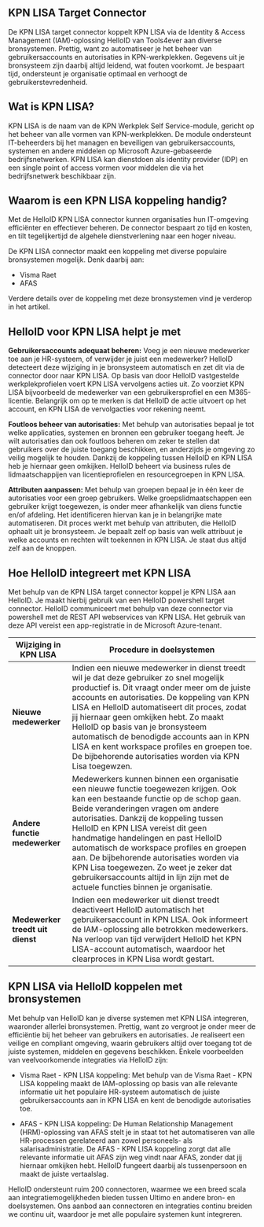 ## KPN LISA Target Connector

De KPN LISA target connector koppelt KPN LISA via de Identity & Access Management (IAM)-oplossing HelloID van Tools4ever aan diverse bronsystemen. Prettig, want zo automatiseer je het beheer van gebruikersaccounts en autorisaties in KPN-werkplekken. Gegevens uit je bronsysteem zijn daarbij altijd leidend, wat fouten voorkomt. Je bespaart tijd, ondersteunt je organisatie optimaal en verhoogt de gebruikerstevredenheid. 

## Wat is KPN LISA?

KPN LISA is de naam van de KPN Werkplek Self Service-module, gericht op het beheer van alle vormen van KPN-werkplekken. De module ondersteunt IT-beheerders bij het managen en beveiligen van gebruikersaccounts, systemen en andere middelen op Microsoft Azure-gebaseerde bedrijfsnetwerken. KPN LISA kan dienstdoen als identity provider (IDP) en een single point of access vormen voor middelen die via het bedrijfsnetwerk beschikbaar zijn.

## Waarom is een KPN LISA koppeling handig?

Met de HelloID KPN LISA connector kunnen organisaties hun IT-omgeving efficiënter en effectiever beheren. De connector bespaart zo tijd en kosten, en tilt tegelijkertijd de algehele dienstverlening naar een hoger niveau. 

De KPN LISA connector maakt een koppeling met diverse populaire bronsystemen mogelijk. Denk daarbij aan: 

* Visma Raet
* AFAS

Verdere details over de koppeling met deze bronsystemen vind je verderop in het artikel.

## HelloID voor KPN LISA helpt je met

**Gebruikersaccounts adequaat beheren:** Voeg je een nieuwe medewerker toe aan je HR-systeem, of verwijder je juist een medewerker? HelloID detecteert deze wijziging in je bronsysteem automatisch en zet dit via de connector door naar KPN LISA. Op basis van door HelloID vastgestelde werkplekprofielen voert KPN LISA vervolgens acties uit. Zo voorziet KPN LISA bijvoorbeeld de medewerker van een gebruikersprofiel en een M365-licentie. Belangrijk om op te merken is dat HelloID de actie uitvoert op het account, en KPN LISA de vervolgacties voor rekening neemt. 

**Foutloos beheer van autorisaties:** Met behulp van autorisaties bepaal je tot welke applicaties, systemen en bronnen een gebruiker toegang heeft. Je wilt autorisaties dan ook foutloos beheren om zeker te stellen dat gebruikers over de juiste toegang beschikken, en anderzijds je omgeving zo veilig mogelijk te houden. Dankzij de koppeling tussen HelloID en KPN LISA heb je hiernaar geen omkijken. HelloID beheert via business rules de lidmaatschappijen van licentieprofielen en resourcegroepen in KPN LISA. 

**Attributen aanpassen:** Met behulp van groepen bepaal je in één keer de autorisaties voor een groep gebruikers. Welke groepslidmaatschappen een gebruiker krijgt toegewezen, is onder meer afhankelijk van diens functie en/of afdeling. Het identificeren hiervan kan je in belangrijke mate automatiseren. Dit proces werkt met behulp van attributen, die HelloID ophaalt uit je bronsysteem. Je bepaalt zelf op basis van welk attribuut je welke accounts en rechten wilt toekennen in KPN LISA. Je staat dus altijd zelf aan de knoppen. 

## Hoe HelloID integreert met KPN LISA

Met behulp van de KPN LISA target connector koppel je KPN LISA aan HelloID. Je maakt hierbij gebruik van een HelloID powershell target connector. HelloID communiceert met behulp van deze connector via powershell met de REST API webservices van KPN LISA. Het gebruik van deze API vereist een app-registratie in de Microsoft Azure-tenant.

| Wijziging in KPN LISA                       | Procedure in doelsystemen |
| ----------------------------------------- | --------------------------|
| **Nieuwe medewerker** |	Indien een nieuwe medewerker in dienst treedt wil je dat deze gebruiker zo snel mogelijk productief is. Dit vraagt onder meer om de juiste accounts en autorisaties. De koppeling van KPN LISA en HelloID automatiseert dit proces, zodat jij hiernaar geen omkijken hebt. Zo maakt HelloID op basis van je bronsysteem automatisch de benodigde accounts aan in KPN LISA en kent workspace profiles en groepen toe. De bijbehorende autorisaties worden via KPN Lisa toegewzen. |
| **Andere functie medewerker** |	Medewerkers kunnen binnen een organisatie een nieuwe functie toegewezen krijgen. Ook kan een bestaande functie op de schop gaan. Beide veranderingen vragen om andere autorisaties. Dankzij de koppeling tussen HelloID en KPN LISA vereist dit geen handmatige handelingen en past HelloID automatisch de workspace profiles en groepen aan. De bijbehorende autorisaties worden via KPN Lisa toegewezen. Zo weet je zeker dat gebruikersaccounts altijd in lijn zijn met de actuele functies binnen je organisatie. 
| **Medewerker treedt uit dienst** | Indien een medewerker uit dienst treedt deactiveert HelloID automatisch het gebruikersaccount in KPN LISA. Ook informeert de IAM-oplossing alle betrokken medewerkers. Na verloop van tijd verwijdert HelloID het KPN LISA-account automatisch, waardoor het clearproces in KPN Lisa wordt gestart.| 


## KPN LISA via HelloID koppelen met bronsystemen

Met behulp van HelloID kan je diverse systemen met KPN LISA integreren, waaronder allerlei bronsystemen. Prettig, want zo vergroot je onder meer de efficiëntie bij het beheer van gebruikers en autorisaties. Je realiseert een veilige en compliant omgeving, waarin gebruikers altijd over toegang tot de juiste systemen, middelen en gegevens beschikken. Enkele voorbeelden van veelvoorkomende integraties via HelloID zijn:

* Visma Raet - KPN LISA koppeling: Met behulp van de Visma Raet - KPN LISA koppeling maakt de IAM-oplossing op basis van alle relevante informatie uit het populaire HR-systeem automatisch de juiste gebruikersaccounts aan in KPN LISA en kent de benodigde autorisaties toe.

* AFAS - KPN LISA koppeling: De Human Relationship Management (HRM)-oplossing van AFAS stelt je in staat tot het automatiseren van alle HR-processen gerelateerd aan zowel personeels- als salarisadministratie. De AFAS - KPN LISA koppeling zorgt dat alle relevante informatie uit AFAS zijn weg vindt naar AFAS, zonder dat jij hiernaar omkijken hebt. HelloID fungeert daarbij als tussenpersoon en maakt de juiste vertaalslag. 

HelloID ondersteunt ruim 200 connectoren, waarmee we een breed scala aan integratiemogelijkheden bieden tussen Ultimo en andere bron- en doelsystemen. Ons aanbod aan connectoren en integraties continu breiden we continu uit, waardoor je met alle populaire systemen kunt integreren.
